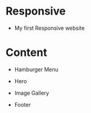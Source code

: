 # Responsive
- My first Responsive website

# Content
- Hamburger Menu
* Hero
+ Image Gallery
- Footer

